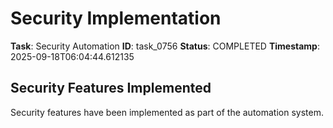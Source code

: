 # Security Implementation

**Task**: Security Automation
**ID**: task_0756
**Status**: COMPLETED
**Timestamp**: 2025-09-18T06:04:44.612135

## Security Features Implemented

Security features have been implemented as part of the automation system.
